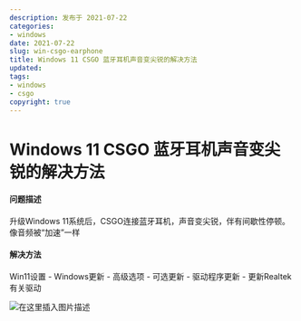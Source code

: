 ```yaml
---
description: 发布于 2021-07-22
categories:
- windows
date: 2021-07-22
slug: win-csgo-earphone
title: Windows 11 CSGO 蓝牙耳机声音变尖锐的解决方法
updated:
tags:
- windows
- csgo
copyright: true
---
```


# Windows 11 CSGO 蓝牙耳机声音变尖锐的解决方法

#### 问题描述

升级Windows 11系统后，CSGO连接蓝牙耳机，声音变尖锐，伴有间歇性停顿。像音频被“加速”一样

#### 解决方法

Win11设置 - Windows更新 - 高级选项 - 可选更新 - 驱动程序更新 - 更新Realtek有关驱动

![在这里插入图片描述](https://media.opennet.top/i/2023/01/05/63b6cc902fc64.png)
